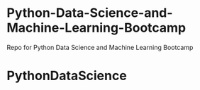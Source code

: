 # Python-Data-Science-and-Machine-Learning-Bootcamp
Repo for Python Data Science and Machine Learning Bootcamp
# PythonDataScience
